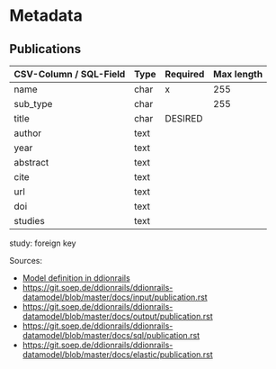 # Metadata

## Publications

| CSV-Column / SQL-Field | Type | Required | Max length |
| ------ | ---- | -------- | ---------- |
| name   | char | x | 255 |
| sub_type   | char |  | 255 |
| title   | char | DESIRED |  |
| author   | text |  |  |
| year   | text |  |  |
| abstract   | text |  |  |
| cite   | text |  |  |
| url   | text |  |  |
| doi   | text |  |  |
| studies   | text |  |  |

study: foreign key

Sources:
-   [Model definition in ddionrails](https://github.com/ddionrails/ddionrails/blob/master/publications/models.py#L12)
-   <https://git.soep.de/ddionrails/ddionrails-datamodel/blob/master/docs/input/publication.rst>
-   <https://git.soep.de/ddionrails/ddionrails-datamodel/blob/master/docs/output/publication.rst>
-   <https://git.soep.de/ddionrails/ddionrails-datamodel/blob/master/docs/sql/publication.rst>
-   <https://git.soep.de/ddionrails/ddionrails-datamodel/blob/master/docs/elastic/publication.rst>
